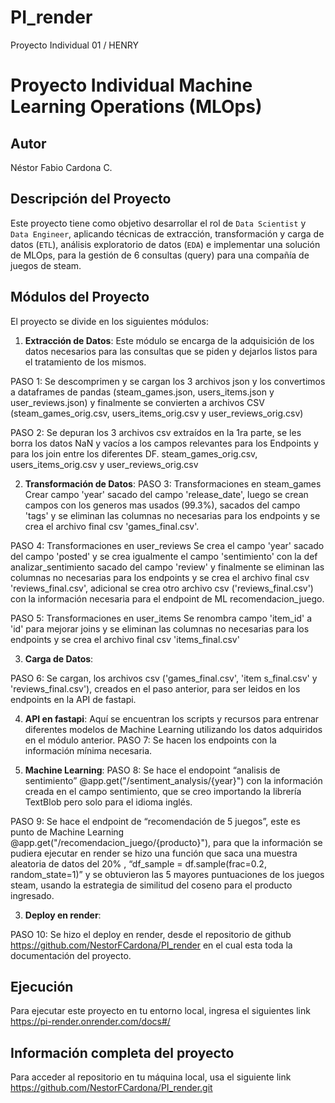 # PI_render
Proyecto Individual 01 / HENRY
# Proyecto Individual Machine Learning Operations (MLOps)

## Autor
Néstor Fabio Cardona C.

## Descripción del Proyecto
Este proyecto tiene como objetivo desarrollar el rol de `Data Scientist` y `Data Engineer`, aplicando técnicas de extracción, transformación y carga de datos (`ETL`), análisis exploratorio de datos (`EDA`) e implementar una solución de MLOps, para la gestión de 6 consultas (query) para una compañía de juegos de steam.

## Módulos del Proyecto
El proyecto se divide en los siguientes módulos: 

1. **Extracción de Datos**:
Este módulo se encarga de la adquisición de los datos necesarios para las consultas que se piden y dejarlos listos para el tratamiento de los mismos.

PASO 1: Se descomprimen y se cargan los 3 archivos json y los convertimos a dataframes de pandas (steam_games.json, users_items.json y user_reviews.json) y finalmente se convierten a archivos CSV (steam_games_orig.csv, users_items_orig.csv y user_reviews_orig.csv)

PASO 2: Se depuran los 3 archivos csv extraídos en la 1ra parte, se les borra los datos NaN y vacíos a los campos relevantes para los Endpoints y para los join entre los diferentes DF.
steam_games_orig.csv, users_items_orig.csv y user_reviews_orig.csv

2. **Transformación de Datos**: 
PASO 3: Transformaciones en  steam_games
Crear campo 'year' sacado del campo 'release_date',  luego se crean campos con los generos mas usados (99.3%), sacados del campo 'tags' y se eliminan las columnas no necesarias para los endpoints y se crea el archivo final csv 'games_final.csv'.

PASO 4: Transformaciones en user_reviews 
Se crea el campo 'year' sacado del campo 'posted' y se crea igualmente el campo 'sentimiento' con la def  analizar_sentimiento sacado del campo 'review' y finalmente se eliminan las columnas no necesarias para los endpoints y se crea el archivo final csv 'reviews_final.csv', adicional se crea otro archivo csv ('reviews_final.csv') con la información necesaria para el endpoint de ML  recomendacion_juego.

PASO 5: Transformaciones en user_items 
Se renombra campo 'item_id' a 'id' para mejorar joins y se eliminan las columnas no necesarias para los endpoints y se crea el archivo final csv 'items_final.csv'

3. **Carga de Datos**:

PASO 6: Se cargan, los archivos csv ('games_final.csv', 'item s_final.csv' y 'reviews_final.csv'),  creados en el paso anterior, para ser leidos en los endpoints en la API de fastapi. 

4. **API en fastapi**: Aquí se encuentran los scripts y recursos para entrenar diferentes modelos de Machine Learning utilizando los datos adquiridos en el módulo anterior.
PASO 7: Se hacen los endpoints con la información mínima necesaria.

5. **Machine Learning**:
PASO 8: Se hace el endopoint “analisis de sentimiento” @app.get("/sentiment_analysis/{year}") con la información creada en el campo sentimiento, que se creo importando la librería TextBlob pero solo para el idioma inglés.

PASO 9: Se hace el endpoint de “recomendación de 5 juegos”, este es punto de Machine Learning @app.get("/recomendacion_juego/{producto}"), para que la información se pudiera ejecutar en render se hizo una función que saca una muestra aleatoria de datos del 20% ,  “df_sample = df.sample(frac=0.2, random_state=1)” y se obtuvieron las 5 mayores puntuaciones de los juegos steam, usando la estrategia de similitud del coseno para el producto ingresado.

3. **Deploy en render**: 

PASO 10: Se hizo el deploy en render, desde el repositorio de github https://github.com/NestorFCardona/PI_render en el cual esta toda la documentación del proyecto.

## Ejecución
Para ejecutar este proyecto en tu entorno local, ingresa el siguientes link
https://pi-render.onrender.com/docs#/

## Información completa del proyecto
Para acceder al repositorio en tu máquina local, usa el siguiente link
https://github.com/NestorFCardona/PI_render.git
